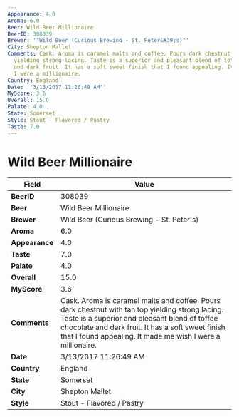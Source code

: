 ```yaml
---
Appearance: 4.0
Aroma: 6.0
Beer: Wild Beer Millionaire
BeerID: 308039
Brewer: '"Wild Beer (Curious Brewing - St. Peter&#39;s)"'
City: Shepton Mallet
Comments: Cask. Aroma is caramel malts and coffee. Pours dark chestnut with tan top
  yielding strong lacing. Taste is a superior and pleasant blend of toffee chocolate
  and dark fruit. It has a soft sweet finish that I found appealing. It made me wish
  I were a millionaire.
Country: England
Date: '"3/13/2017 11:26:49 AM"'
MyScore: 3.6
Overall: 15.0
Palate: 4.0
State: Somerset
Style: Stout - Flavored / Pastry
Taste: 7.0
---
```


# Wild Beer Millionaire

| Field         | Value |
|---------------|-------|
| **BeerID** | 308039 |
| **Beer** | Wild Beer Millionaire |
| **Brewer** | Wild Beer (Curious Brewing - St. Peter&#39;s) |
| **Aroma** | 6.0 |
| **Appearance** | 4.0 |
| **Taste** | 7.0 |
| **Palate** | 4.0 |
| **Overall** | 15.0 |
| **MyScore** | 3.6 |
| **Comments** | Cask. Aroma is caramel malts and coffee. Pours dark chestnut with tan top yielding strong lacing. Taste is a superior and pleasant blend of toffee chocolate and dark fruit. It has a soft sweet finish that I found appealing. It made me wish I were a millionaire. |
| **Date** | 3/13/2017 11:26:49 AM |
| **Country** | England |
| **State** | Somerset |
| **City** | Shepton Mallet |
| **Style** | Stout - Flavored / Pastry |
